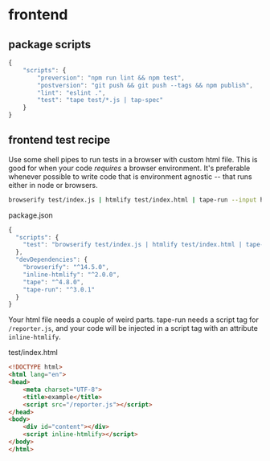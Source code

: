 # frontend

## package scripts

```js
{
    "scripts": {
        "preversion": "npm run lint && npm test",
        "postversion": "git push && git push --tags && npm publish",
        "lint": "eslint .",
        "test": "tape test/*.js | tap-spec"
    }
}
```

## frontend test recipe

Use some shell pipes to run tests in a browser with custom html file. This is good for when your code *requires* a browser environment. It's preferable whenever possible to write code that is environment agnostic -- that runs either in node or browsers.

```bash
browserify test/index.js | htmlify test/index.html | tape-run --input html
```

package.json
```js
{
  "scripts": {
    "test": "browserify test/index.js | htmlify test/index.html | tape-run --input html"
  },
  "devDependencies": {
    "browserify": "^14.5.0",
    "inline-htmlify": "^2.0.0",
    "tape": "^4.8.0",
    "tape-run": "^3.0.1"
  }
}
```

Your html file needs a couple of weird parts. tape-run needs a script tag for `/reporter.js`, and your code will be injected in a script tag with an attribute `inline-htmlify`.

test/index.html
```html
<!DOCTYPE html>
<html lang="en">
<head>
    <meta charset="UTF-8">
    <title>example</title>
    <script src="/reporter.js"></script>
</head>
<body>
    <div id="content"></div>
    <script inline-htmlify></script>
</body>
</html>
```
